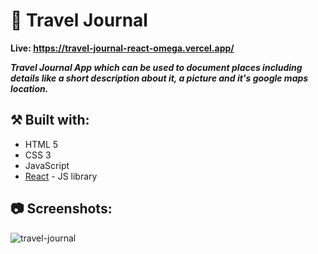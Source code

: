 # 🧳 Travel Journal
**Live: https://travel-journal-react-omega.vercel.app/**

***Travel Journal App which can be used to document places including details like a short description about it, a picture and it's google maps location.***

## ⚒️ Built with:
- HTML 5
- CSS 3
- JavaScript
- [React](https://reactjs.org/) - JS library

## 📷 Screenshots:

![travel-journal](https://github.com/user-attachments/assets/e7c20a1f-036a-4536-b224-443757b993b8)



